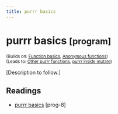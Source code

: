 ```yaml
---
title: purrr basics
---
```


<!-- Generated automatically from purrr-basics.yml. Do not edit by hand -->

# purrr basics <small class='program'>[program]</small>
<small>(Builds on: [Function basics](function-basics.md), [Anonymous functions](function-anonymous.md))</small>  
<small>(Leads to: [Other purrr functions](purrr-extras.md), [purrr inside mutate](purrr-mutate.md))</small>

[Description to follow.]

## Readings

  * [purrr basics](https://dcl-prog.stanford.edu/purrr-basics.html) [prog-8]


